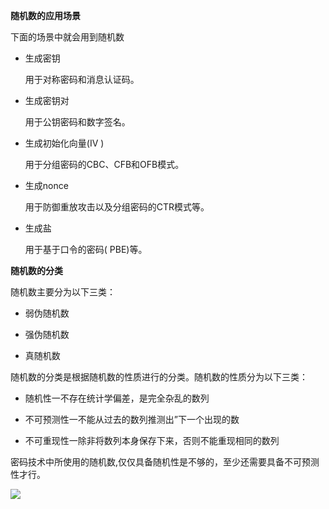 **随机数的应用场景**


下面的场景中就会用到随机数

*   生成密钥

    用于对称密码和消息认证码。

*   生成密钥对

    用于公钥密码和数字签名。

*   生成初始化向量(IV )

    用于分组密码的CBC、CFB和OFB模式。

*   生成nonce

    用于防御重放攻击以及分组密码的CTR模式等。

*   生成盐

    用于基于口令的密码( PBE)等。

**随机数的分类**

随机数主要分为以下三类：

*   弱伪随机数

*   强伪随机数

*   真随机数

随机数的分类是根据随机数的性质进行的分类。随机数的性质分为以下三类：

*   随机性一不存在统计学偏差，是完全杂乱的数列

*   不可预测性一不能从过去的数列推测出”下一个出现的数

*   不可重现性一除非将数列本身保存下来，否则不能重现相同的数列

密码技术中所使用的随机数,仅仅具备随机性是不够的，至少还需要具备不可预测性才行。

![](https://mmbiz.qpic.cn/mmbiz_png/P2euhHCCzXFNibeUeZmHnwiaWmfB0LbnN9FgRrVVNzm9dnrbNnAibCia4WMpWOp0RSOt9PSiaXIDMiafWicviaeq10gkZQ/640?wx_fmt=png&wxfrom=5&wx_lazy=1)